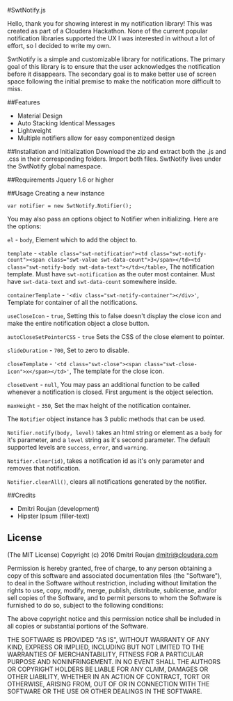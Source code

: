 #SwtNotify.js

Hello, thank you for showing interest in my notification library! This was created as part of a Cloudera Hackathon. None of the current popular notification libraries supported the UX I was interested in without a lot of effort, so I decided to write my own.

SwtNotify is a simple and customizable library for notifications. The primary goal of this library is to ensure that the user acknowledges the notification before it disappears. The secondary goal is to make better use of screen space following the initial premise to make the notification more difficult to miss.

##Features

- Material Design
- Auto Stacking Identical Messages
- Lightweight
- Multiple notifiers allow for easy componentized design

##Installation and Initialization
Download the zip and extract both the .js and .css in their corresponding folders. Import both files. SwtNotify lives under the SwtNotify global namespace.

##Requirements
Jquery 1.6 or higher

##Usage
Creating a new instance

```
var notifier = new SwtNotify.Notifier();

```

You may also pass an options object to Notifier when initializing. Here are the options:

`el` - `body`, Element which to add the object to.

`template` - `<table class="swt-notification"><td class="swt-notify-count"><span class="swt-value swt-data-count">3</span></td><td class="swt-notify-body swt-data-text"></td></table>`, The notification template. Must have `swt-notification` as the outer most container. Must have `swt-data-text` and `swt-data-count` somewhere inside.

`containerTemplate` - `'<div class="swt-notify-container"></div>'`, Template for container of all the notifications.

`useCloseIcon` - `true`, Setting this to false doesn't display the close icon and make the entire notification object a close button.

`autoCloseSetPointerCSS` - `true` Sets the CSS of the close element to pointer.

`slideDuration` - `700`, Set to zero to disable.

`closeTemplate` - `'<td class="swt-close"><span class="swt-close-icon">x</span></td>'`, The template for the close icon.

`closeEvent` - `null`, You may pass an additional function to be called whenever a notification is closed. First argument is the object selection.

`maxHeight` - `350`, Set the max height of the notification container.

The `Notifier` object instance has 3 public methods that can be used.

`Notifier.notify(body, level)` takes an html string or element as a `body` for it's parameter, and a `level` string as it's second parameter. The default supported levels are `success`, `error`, and `warning`.

`Notifier.clear(id)`, takes a notification id as it's only parameter and removes that notification.

`Notifier.clearAll()`, clears all notifications generated by the notifier.

##Credits
- Dmitri Roujan (development)
- Hipster Ipsum (filler-text)

## License
(The MIT License)
Copyright (c) 2016 Dmitri Roujan dmitri@cloudera.com

Permission is hereby granted, free of charge, to any person obtaining a copy of this software and associated documentation files (the "Software"), to deal in the Software without restriction, including without limitation the rights to use, copy, modify, merge, publish, distribute, sublicense, and/or sell copies of the Software, and to permit persons to whom the Software is furnished to do so, subject to the following conditions:

The above copyright notice and this permission notice shall be included in all copies or substantial portions of the Software.

THE SOFTWARE IS PROVIDED "AS IS", WITHOUT WARRANTY OF ANY KIND, EXPRESS OR IMPLIED, INCLUDING BUT NOT LIMITED TO THE WARRANTIES OF MERCHANTABILITY, FITNESS FOR A PARTICULAR PURPOSE AND NONINFRINGEMENT. IN NO EVENT SHALL THE AUTHORS OR COPYRIGHT HOLDERS BE LIABLE FOR ANY CLAIM, DAMAGES OR OTHER LIABILITY, WHETHER IN AN ACTION OF CONTRACT, TORT OR OTHERWISE, ARISING FROM, OUT OF OR IN CONNECTION WITH THE SOFTWARE OR THE USE OR OTHER DEALINGS IN THE SOFTWARE.
